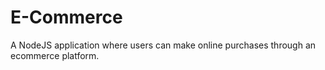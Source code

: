 # E-Commerce

A NodeJS application where users can make online purchases through an ecommerce platform.

